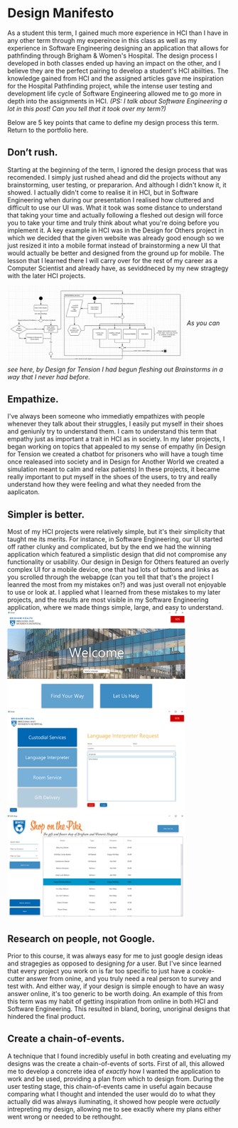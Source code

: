 # Design Manifesto

As a student this term, I gained much more experience in HCI than I have in any other term through my expereince in this class as well as my experience in Software Engineering designing an application that allows for pathfinding through Brigham & Women's Hospital.
The design process I developed in both classes ended up having an impact on the other, and I believe they are the perfect pairing to develop a student's HCI abiilties. The knowledge gained from HCI and the assigned articles gave me inspiration for the Hospital Pathfinding project, while the intense user testing and development life cycle of Software Engineering allowed me to go more in depth into the assignments in HCI.
_(PS: I talk about Software Engineering a lot in this post! Can you tell that it took over my term?)_

Below are 5 key points that came to define my design process this term.
Return to the portfolio here.

## Don’t rush.
Starting at the beginning of the term, I ignored the design process that was recomended. I simply just rushed ahead and did the projects without any brainstorming, user testing, or prepararion. And although I didn't know it, it showed.
I actually didn't come to realise it in HCI, but in Software Engineering when during our presentation I realised how cluttered and difficult to use our UI was. What it took was some distance to understand that taking your time and actually following a fleshed out design will force you to take your time and truly think about what you're doing before you implement it.
A key example in HCI was in the Design for Others project in which we decided that the given website was already good enough so we just resized it into a mobile format instead of brainstorming a new UI that would actually be better and designed from the ground up for mobile. The lesson that I learned there I will carry over for the rest of my career as a Computer Scientist and already have, as seviddneced by my new stragtegy with the later HCI projects.

<img src="tensionchart.png" width="400" align="middle"/> _As you can see here, by Design for Tension I had begun fleshing out Brainstorms in a way that I never had before._

## Empathize.
I've always been someone who immediatly empathizes with people whenever they talk about their struggles, I easily put myself in their shoes and geniunly try to understand them.
I cam to understand this term that empathy just as important a trait in HCI as in society. In my later projects, I began working on topics that appealed to my sense of empathy (in Design for Tension we created a chatbot for prisoners who will have a tough time once realeased into society and in Design for Another World we created a simulation meant to calm and relax patients) In these projects, it became really important to put myself in the shoes of the users, to try and really understand how they were feeling and what they needed from the aaplicaton.

## Simpler is better.
Most of my HCI projects were relatively simple, but it's their simplicity that taught me its merits. For instance, in Software Engineering, our UI started off rather clunky and complicated, but by the end we had the winning application which featured a simplistic design that did not compromise any functionality or usability. Our design in Design for Others featured an overly complex UI for a mobile device, one that had lots of buttons and links as you scrolled through the webapge (can you tell that that's the project I leanred the most from my mistakes on?) and was just overall not enjoyable to use or look at. I applied what I learned from these mistakes to my later projects, and the results are most visible in my Software Engineering application, where we made things simple, large, and easy to understand.
<img src="welcome.PNG" width="400" /> <img src="req.PNG" width="400" /> <img src="gift.PNG" width="400" />

## Research on people, not Google.
Prior to this course, it was always easy for me to just google design ideas and stragegies as opposed to designing _for_ a user. But I've since learned that every project you work on is far too specific to just have a cookie-cutter answer from onine, and you truly need  a real person to survey and test with. And either way, if your design is simple enough to have an wasy answer online, it's too generic to be worth doing.
An example of this from this term was my habit of getting inspiration from online in both HCI and Software Engineering. This resulted in bland, boring, unoriginal designs that hindered the final product.

## Create a chain-of-events.
A technique that I found incredibly useful in both creating and eveluating my designs was the create a chain-of-events of sorts. First of all, this allowed me to develop a concrete idea of _exactly_ how I wanted the application to work and be used, providing a plan from which to design from. During the user testing stage, this chain-of-events came in useful again because comparing what I thought and intended the user would do to what they actually did was always iluminating, it showed how people were _actually_ intrepreting my design, allowing me to see exactly where my plans either went wrong or needed to be rethought.

